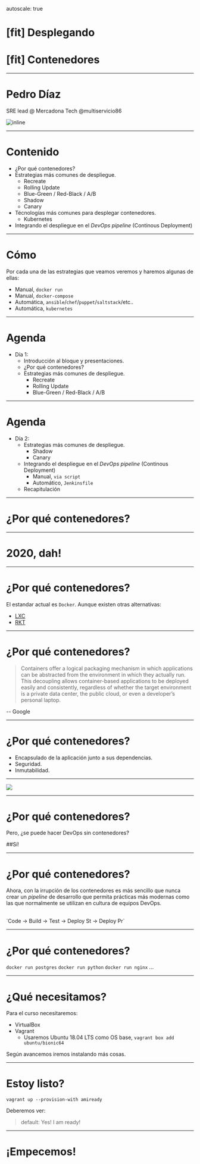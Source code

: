 autoscale: true
# [fit] Desplegando
# [fit] Contenedores
---
# Pedro Díaz

SRE lead @ Mercadona Tech
@multiservicio86

![inline](https://storage.googleapis.com/mercadonatech/assets/img/teamimages/MercadonaOnlineTeam20200107-16.jpg)

---
# Contenido
- ¿Por qué contenedores?
- Estrategias más comunes de despliegue.
    - Recreate
    - Rolling Update
    - Blue-Green / Red-Black / A/B
    - Shadow
    - Canary
- Técnologías más comunes para desplegar contenedores.
    - Kubernetes
- Integrando el despliegue en el _DevOps pipeline_ (Continous Deployment)

---
# Cómo

Por cada una de las estrategias que veamos veremos y haremos algunas de ellas:
- Manual, `docker run`
- Manual, `docker-compose`
- Automática, `ansible`/`chef`/`puppet`/`saltstack`/etc..
- Automática, `kubernetes`

---
# Agenda

- Día 1:
    - Introducción al bloque y presentaciones.
    - ¿Por qué contenedores?
    - Estrategias más comunes de despliegue.
        - Recreate
        - Rolling Update
        - Blue-Green / Red-Black / A/B

---
# Agenda

- Día 2:
    - Estrategias más comunes de despliegue.
        - Shadow
        - Canary
    - Integrando el despliegue en el _DevOps pipeline_ (Continous Deployment)
        - Manual, `via script`
        - Automático, `Jenkinsfile`
    - Recapitulación

---
# ¿Por qué contenedores?

---
# 2020, dah!

---
# ¿Por qué contenedores?

El estandar actual es `Docker`. Aunque existen otras alternativas:

- [LXC](https://linuxcontainers.org)
- [RKT](https://coreos.com/rkt/)

---
# ¿Por qué contenedores?

> Containers offer a logical packaging mechanism in which applications can be abstracted from the environment in which they actually run. This decoupling allows container-based applications to be deployed easily and consistently, regardless of whether the target environment is a private data center, the public cloud, or even a developer’s personal laptop.

-- Google

---
# ¿Por qué contenedores?

- Encapsulado de la aplicación junto a sus dependencias.
- Seguridad.
- Inmutabilidad.

---
![](https://youtu.be/II4PFe9BbmE)

---
# ¿Por qué contenedores?
Pero, ¿se puede hacer DevOps sin contenedores?

##Sí!

---
# ¿Por qué contenedores?

Ahora, con la irrupción de los contenedores es más sencillo que nunca crear un _pipeline_ de desarrollo que permita prácticas más modernas como las que normalmente se utilizan en cultura de equipos DevOps.

<br/>
`Code -> Build -> Test -> Deploy St -> Deploy Pr`

---
# ¿Por qué contenedores?

`docker run postgres`
`docker run python`
`docker run nginx`
...

---
# ¿Qué necesitamos?

Para el curso necesitaremos:

- VirtualBox
- Vagrant
    - Usaremos Ubuntu 18.04 LTS como OS base, `vagrant box add ubuntu/bionic64`


Según avancemos iremos instalando más cosas.

---
# Estoy listo?

`vagrant up --provision-with amiready`

Deberemos ver:

> default: Yes! I am ready!

---
# ¡Empecemos!
